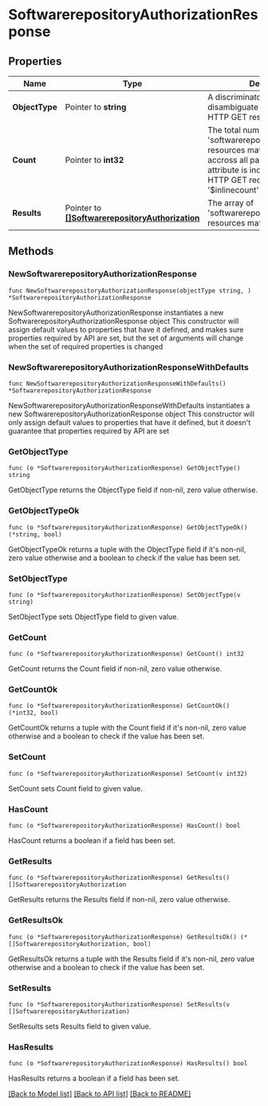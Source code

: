 # SoftwarerepositoryAuthorizationResponse

## Properties

Name | Type | Description | Notes
------------ | ------------- | ------------- | -------------
**ObjectType** | Pointer to **string** | A discriminator value to disambiguate the schema of a HTTP GET response body. | 
**Count** | Pointer to **int32** | The total number of &#39;softwarerepository.Authorization&#39; resources matching the request, accross all pages. The &#39;Count&#39; attribute is included when the HTTP GET request includes the &#39;$inlinecount&#39; parameter. | [optional] 
**Results** | Pointer to [**[]SoftwarerepositoryAuthorization**](softwarerepository.Authorization.md) | The array of &#39;softwarerepository.Authorization&#39; resources matching the request. | [optional] 

## Methods

### NewSoftwarerepositoryAuthorizationResponse

`func NewSoftwarerepositoryAuthorizationResponse(objectType string, ) *SoftwarerepositoryAuthorizationResponse`

NewSoftwarerepositoryAuthorizationResponse instantiates a new SoftwarerepositoryAuthorizationResponse object
This constructor will assign default values to properties that have it defined,
and makes sure properties required by API are set, but the set of arguments
will change when the set of required properties is changed

### NewSoftwarerepositoryAuthorizationResponseWithDefaults

`func NewSoftwarerepositoryAuthorizationResponseWithDefaults() *SoftwarerepositoryAuthorizationResponse`

NewSoftwarerepositoryAuthorizationResponseWithDefaults instantiates a new SoftwarerepositoryAuthorizationResponse object
This constructor will only assign default values to properties that have it defined,
but it doesn't guarantee that properties required by API are set

### GetObjectType

`func (o *SoftwarerepositoryAuthorizationResponse) GetObjectType() string`

GetObjectType returns the ObjectType field if non-nil, zero value otherwise.

### GetObjectTypeOk

`func (o *SoftwarerepositoryAuthorizationResponse) GetObjectTypeOk() (*string, bool)`

GetObjectTypeOk returns a tuple with the ObjectType field if it's non-nil, zero value otherwise
and a boolean to check if the value has been set.

### SetObjectType

`func (o *SoftwarerepositoryAuthorizationResponse) SetObjectType(v string)`

SetObjectType sets ObjectType field to given value.


### GetCount

`func (o *SoftwarerepositoryAuthorizationResponse) GetCount() int32`

GetCount returns the Count field if non-nil, zero value otherwise.

### GetCountOk

`func (o *SoftwarerepositoryAuthorizationResponse) GetCountOk() (*int32, bool)`

GetCountOk returns a tuple with the Count field if it's non-nil, zero value otherwise
and a boolean to check if the value has been set.

### SetCount

`func (o *SoftwarerepositoryAuthorizationResponse) SetCount(v int32)`

SetCount sets Count field to given value.

### HasCount

`func (o *SoftwarerepositoryAuthorizationResponse) HasCount() bool`

HasCount returns a boolean if a field has been set.

### GetResults

`func (o *SoftwarerepositoryAuthorizationResponse) GetResults() []SoftwarerepositoryAuthorization`

GetResults returns the Results field if non-nil, zero value otherwise.

### GetResultsOk

`func (o *SoftwarerepositoryAuthorizationResponse) GetResultsOk() (*[]SoftwarerepositoryAuthorization, bool)`

GetResultsOk returns a tuple with the Results field if it's non-nil, zero value otherwise
and a boolean to check if the value has been set.

### SetResults

`func (o *SoftwarerepositoryAuthorizationResponse) SetResults(v []SoftwarerepositoryAuthorization)`

SetResults sets Results field to given value.

### HasResults

`func (o *SoftwarerepositoryAuthorizationResponse) HasResults() bool`

HasResults returns a boolean if a field has been set.


[[Back to Model list]](../README.md#documentation-for-models) [[Back to API list]](../README.md#documentation-for-api-endpoints) [[Back to README]](../README.md)


